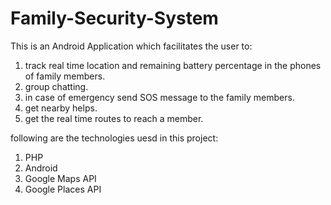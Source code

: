 # Family-Security-System

This is an Android Application which facilitates the user to:
1) track real time location and remaining battery percentage in the phones of family members.
2) group chatting.
3) in case of emergency send SOS message to the family members.
4) get nearby helps.
5) get the real time routes to reach a member.

following are the technologies uesd in this project:
1) PHP
2) Android
3) Google Maps API
4) Google Places API
